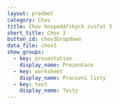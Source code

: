 ```yaml
---
layout: predmet
category: Chov
title: Chov hospodářských zvířat 3
short_title: Chov 3
button_id: chov3Dropdown
data_file: chov3
show_groups:
  - key: presentation
    display_name: Prezentace
  - key: worksheet
    display_name: Pracovní listy
  - key: test
    display_name: Testy
---
```

